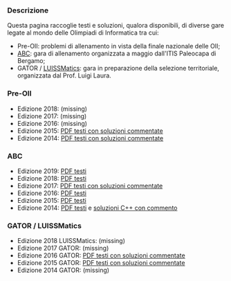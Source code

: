 ### Descrizione

Questa pagina raccoglie testi e soluzioni, qualora disponibili, di diverse gare legate al mondo delle Olimpiadi di Informatica tra cui:

- Pre-OII: problemi di allenamento in vista della finale nazionale delle OII;
- [ABC](https://abc.chiodini.org/): gara di allenamento organizzata a maggio dall'ITIS Paleocapa di Bergamo;
- GATOR / [LUISSMatics](https://programs.luiss.it/luissmatics/): gara in preparazione della selezione territoriale, organizzata dal Prof. Luigi Laura.

### Pre-OII

- Edizione 2018: (missing)
- Edizione 2017: (missing)
- Edizione 2016: (missing)
- Edizione 2015: [PDF testi con soluzioni commentate](/resources/2015_PreOII.pdf)
- Edizione 2014: [PDF testi con soluzioni commentate](/resources/2014_PreOII.pdf)

### ABC

- Edizione 2019: [PDF testi](/resources/2019_ABC.pdf)
- Edizione 2018: [PDF testi](/resources/2018_ABC.pdf)
- Edizione 2017: [PDF testi con soluzioni commentate](/resources/2017_ABC.pdf)
- Edizione 2016: [PDF testi](/resources/2016_ABC.pdf)
- Edizione 2015: [PDF testi](/resources/2015_ABC.pdf)
- Edizione 2014: [PDF testi](/resources/2014_ABC.pdf) e [soluzioni C++ con commento](/resources/2014_ABC_soluzioni.zip)

### GATOR / LUISSMatics
 
- Edizione 2018 LUISSMatics: (missing)
- Edizione 2017 GATOR: (missing)
- Edizione 2016 GATOR: [PDF testi con soluzioni commentate](/resources/2016_Gator.pdf)
- Edizione 2015 GATOR: [PDF testi con soluzioni commentate](/resources/2015_Gator.pdf)
- Edizione 2014 GATOR: (missing)

